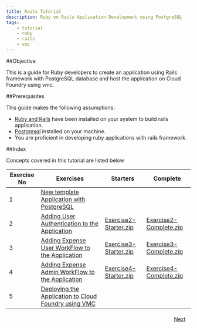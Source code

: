 ```yaml
---
title: Rails Tutorial
description: Ruby on Rails Application Development using PostgreSQL
tags:
    - tutorial
    - ruby
    - rails
    - vmc
---
```


##Objective

This is a guide for Ruby developers to create an application using Rails framework with PostgreSQL database and host the application on Cloud Foundry using vmc.

##Prerequisites

This guide makes the following assumptions:

+ [Ruby and Rails](frameworks/ruby/installing-ruby.html) have been installed on your system to build rails application.
+ [Postgresql](http://www.postgresql.org/download/) installed on your machine.
+ You are proficient in developing ruby applications with rails framework.

##Index

Concepts covered in this tutorial are listed below

<table class="spring-tutorial-index-table">
  <thead>
    <tr>
      <th>Exercise No</th>
      <th>Exercises</th>
      <th>Starters</th>
      <th>Complete</th>
    </tr>
  </thead>
  <tbody>
    <tr>
      <td>1</td>
      <td><a href='/frameworks/ruby/rails-tutorial/postgres/rails-new-template-with-postgres.html'>New template  Application with PostgreSQL</a></td>
      <td></td>
      <td></td>
    </tr>
    <tr>
      <td>2</td>
      <td><a href='/frameworks/ruby/rails-tutorial/postgres/rails-user-login.html'>Adding User Authentication to the Application</a></td>
      <td><a href='/rails-code/expense-report-postgres/Exercise2-Starter.zip'>Exercise2-Starter.zip</a></td>
      <td><a href='/rails-code/expense-report-postgres/Exercise2-Complete.zip'>Exercise2-Complete.zip</a></td>
    </tr>
    <tr>
      <td>3</td>
      <td><a href='/frameworks/ruby/rails-tutorial/postgres/rails-expense-user-flow.html'>Adding Expense User WorkFlow to the Application</a></td>
      <td><a href='/rails-code/expense-report-postgres/Exercise3-Starter.zip'>Exercise3-Starter.zip</a></td>
      <td><a href='/rails-code/expense-report-postgres/Exercise3-Complete.zip'>Exercise3-Complete.zip</a></td>
    </tr>
    <tr>
      <td>4</td>
      <td><a href='/frameworks/ruby/rails-tutorial/postgres/rails-expense-admin-flow.html'>Adding Expense Admin WorkFlow to the Application</a></td>
      <td><a href='/rails-code/expense-report-postgres/Exercise4-Starter.zip'>Exercise4-Starter.zip</a></td>
      <td><a href='/rails-code/expense-report-postgres/Exercise4-Complete.zip'>Exercise4-Complete.zip</a></td>
    </tr>
    <tr>
      <td>5</td>
      <td><a href='/frameworks/ruby/rails-tutorial/postgres/rails-hosting-application-with-vmc.html'>Deploying the Application to Cloud Foundry using VMC</a></td>
      <td></td>
      <td></td>
    </tr>
  </tbody>
</table>


<a class="button-plain" style="padding: 3px 15px; float: right" href="/frameworks/ruby/rails-tutorial/postgres/rails-new-template-with-postgres.html">Next</a>
